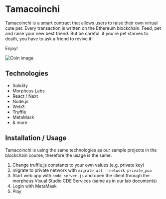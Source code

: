 # Tamacoinchi

Tamacoinchi is a smart contract that allows users to raise their own virtual cute pet. Every transaction is written on the Ethereum blockchain. Feed, pet and raise your new best friend. But be careful: if you're pet starves to death, you have to ask a friend to revive it!

Enjoy!

![Coin image](https://lunchmoney.app/assets/images/shiny-no-shadow.svg)

## Technologies

- Solidity
- Morpheus Labs
- React / Next
- Node.js
- Web3
- Truffle
- MetaMask
- & more

## Installation / Usage

Tamacoinchi is using the same technologies as our sample projects in the blockchain course, therefore the usage is the same.

1. Change truffle.js constants to your own values (e.g. private key)
2. migrate to private network with `migrate all --network private_poa`
3. Start web app with `node server.js` and open the client through the morpheus Visual Studio CDE Services (same as in our lab documents)
4. Login with MetaMask
5. Play
